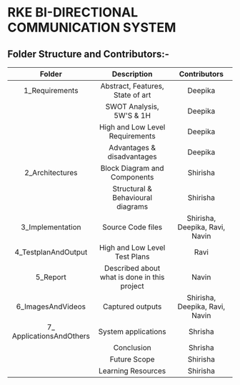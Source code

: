 # RKE BI-DIRECTIONAL COMMUNICATION SYSTEM

## Folder Structure and Contributors:-
   | Folder | Description | Contributors |
   |:---:|:---:|:---:|
   | 1_Requirements | Abstract, Features, State of art | Deepika |
   |                | SWOT Analysis, 5W'S & 1H | Deepika |
   |                | High and Low Level Requirements | Deepika |
   |                | Advantages & disadvantages | Deepika |
   | 2_Architectures | Block Diagram and Components | Shirisha |
   |                 | Structural & Behavioural diagrams | Shirisha |
   | 3_Implementation | Source Code files | Shirisha, Deepika, Ravi, Navin |
   | 4_TestplanAndOutput | High and Low Level Test Plans | Ravi |
   | 5_Report | Described about what is done in this project | Navin |
   | 6_ImagesAndVideos | Captured outputs | Shirisha, Deepika, Ravi, Navin |
   | 7_ ApplicationsAndOthers | System applications | Shrisha |
   |                          | Conclusion | Shrisha |
   |                          | Future Scope | Shirisha |
   |                          | Learning Resources | Shirisha |
